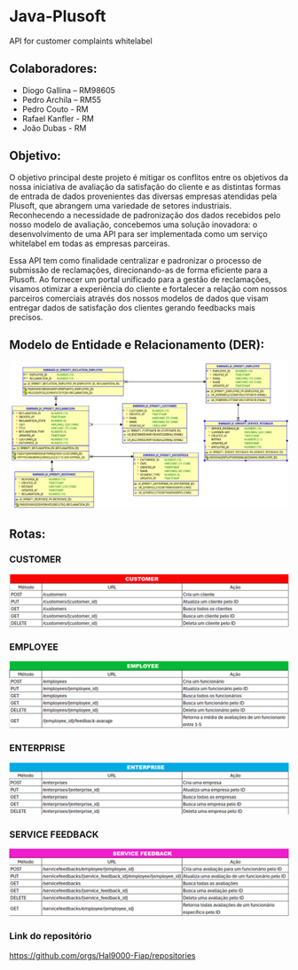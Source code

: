 # Java-Plusoft
API for customer complaints whitelabel

## Colaboradores:

- Diogo Gallina – RM98605
- Pedro Archila – RM55
- Pedro Couto - RM
- Rafael Kanfler - RM
- João Dubas - RM 

## Objetivo:

O objetivo principal deste projeto é mitigar os conflitos entre os objetivos da nossa iniciativa de avaliação da satisfação do cliente e as distintas formas de entrada de dados provenientes das diversas empresas atendidas pela Plusoft, que abrangem uma variedade de setores industriais. Reconhecendo a necessidade de padronização dos dados recebidos pelo nosso modelo de avaliação, concebemos uma solução inovadora: o desenvolvimento de uma API para ser implementada como um serviço whitelabel em todas as empresas parceiras.

Essa API tem como finalidade centralizar e padronizar o processo de submissão de reclamações, direcionando-as de forma eficiente para a Plusoft. Ao fornecer um portal unificado para a gestão de reclamações, visamos otimizar a experiência do cliente e fortalecer a relação com nossos parceiros comerciais através dos nossos modelos de dados que visam entregar dados de satisfação dos clientes gerando feedbacks mais precisos. 

## Modelo de Entidade e Relacionamento (DER):

![img.png](DER.png)

## Rotas:

### CUSTOMER
![img.png](customer_routes.png)

### EMPLOYEE
![img.png](employee_routes.png)

### ENTERPRISE
![img.png](enterprise_routes.png)

### SERVICE FEEDBACK
![img.png](service_feedbacks_routes.png)

### Link do repositório
https://github.com/orgs/Hal9000-Fiap/repositories
